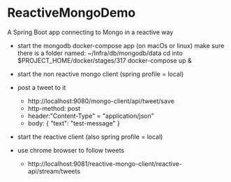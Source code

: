 # ReactiveMongoDemo
A Spring Boot app connecting to Mongo in a reactive way


- start the mongodb docker-compose app (on macOs or linux)
  make sure there is a folder named: ~/Infra/db/mongodb/data
  cd into $PROJECT_HOME/docker/stages/317
  docker-compose up &

- start the non reactive mongo client (spring profile = local)

- post a tweet to it
  - http://localhost:9080/mongo-client/api/tweet/save
  - http-method: post
  - header:"Content-Type" = "application/json"
  - body: { "text": "test-message" }

- start the reactive client (also spring profile = local)

- use chrome browser to follow tweets
  - http://localhost:9081/reactive-mongo-client/reactive-api/stream/tweets
